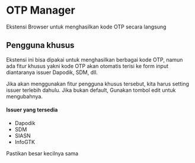 # OTP Manager

Ekstensi Browser untuk menghasilkan kode OTP secara langsung

## Pengguna khusus

Ekstensi ini bisa dipakai untuk menghasilkan berbagai kode OTP, namun ada fitur khusus yakni kode OTP akan otomatis terisi ke form input diantaranya issuer Dapodik, SDM, dll.

Jika akan menggunakan fitur pengguna khusus tersebut, kita harus setting issuer terlebih dahulu. Jika bukan default, Gunakan tombol edit untuk mengubahnya.

#### Issuer yang tersedia

* Dapodik
* SDM
* SIASN
* InfoGTK

Pastikan besar kecilnya sama
